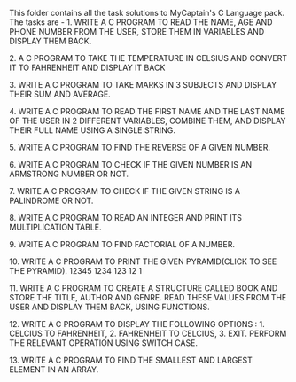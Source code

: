 This folder contains all the task solutions to MyCaptain's C Language pack.
The tasks are -
1\. WRITE A C PROGRAM TO READ THE NAME, AGE AND PHONE NUMBER FROM THE USER, STORE THEM IN VARIABLES AND DISPLAY THEM BACK.

2\. A C PROGRAM TO TAKE THE TEMPERATURE IN CELSIUS AND CONVERT IT TO FAHRENHEIT AND DISPLAY IT BACK

3\. WRITE A C PROGRAM TO TAKE MARKS IN 3 SUBJECTS AND DISPLAY THEIR SUM AND AVERAGE.

4\. WRITE A C PROGRAM TO READ THE FIRST NAME AND THE LAST NAME OF THE USER IN 2 DIFFERENT VARIABLES, COMBINE THEM, AND DISPLAY THEIR FULL NAME USING A SINGLE STRING.

5\. WRITE A C PROGRAM TO FIND THE REVERSE OF A GIVEN NUMBER.

6\. WRITE A C PROGRAM TO CHECK IF THE GIVEN NUMBER IS AN ARMSTRONG NUMBER OR NOT.

7\. WRITE A C PROGRAM TO CHECK IF THE GIVEN STRING IS A PALINDROME OR NOT.

8\. WRITE A C PROGRAM TO READ AN INTEGER AND PRINT ITS MULTIPLICATION TABLE.

9\. WRITE A C PROGRAM TO FIND FACTORIAL OF A NUMBER.

10\.  WRITE A C PROGRAM TO PRINT THE GIVEN PYRAMID(CLICK TO SEE THE PYRAMID).
   12345
   1234
   123
   12
   1

11\. WRITE A C PROGRAM TO CREATE A STRUCTURE CALLED BOOK AND STORE THE TITLE, AUTHOR AND GENRE. READ THESE VALUES FROM THE USER AND DISPLAY THEM BACK, USING FUNCTIONS.

12\. WRITE A C PROGRAM TO DISPLAY THE FOLLOWING OPTIONS :
   1\. CELCIUS TO FAHRENHEIT,
   2\. FAHRENHEIT TO CELCIUS,
   3\. EXIT.
   PERFORM THE RELEVANT OPERATION USING SWITCH CASE.

13\. WRITE A C PROGRAM TO FIND THE SMALLEST AND LARGEST ELEMENT IN AN ARRAY.
